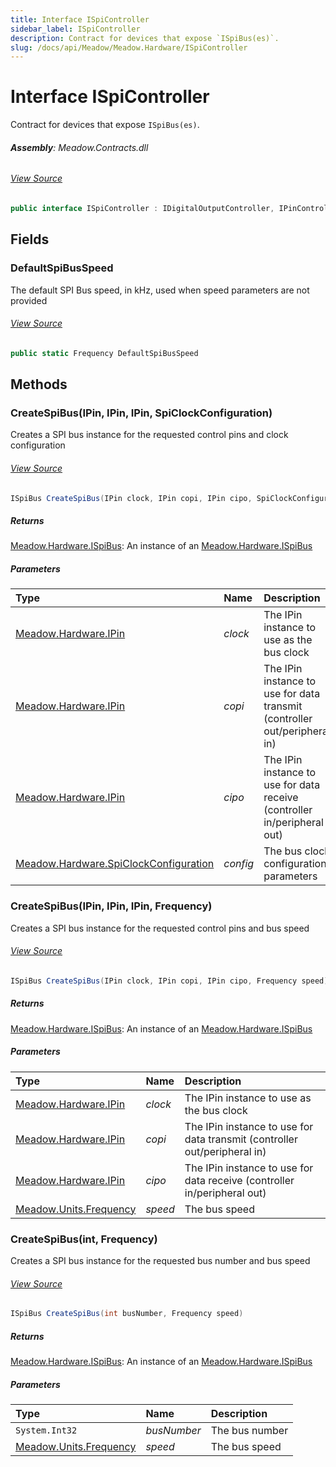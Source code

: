 ```yaml
---
title: Interface ISpiController
sidebar_label: ISpiController
description: Contract for devices that expose `ISpiBus(es)`.
slug: /docs/api/Meadow/Meadow.Hardware/ISpiController
---
```

# Interface ISpiController
Contract for devices that expose `ISpiBus(es)`.

###### **Assembly**: Meadow.Contracts.dll
###### [View Source](https://github.com/WildernessLabs/Meadow.Contracts.git/blob/develop/Source/Meadow.Contracts/Hardware/Contracts/IOControllers/ISpiController.cs#L6)
```csharp title="Declaration"
public interface ISpiController : IDigitalOutputController, IPinController
```
## Fields
### DefaultSpiBusSpeed
The default SPI Bus speed, in kHz, used when speed parameters are not provided
###### [View Source](https://github.com/WildernessLabs/Meadow.Contracts.git/blob/develop/Source/Meadow.Contracts/Hardware/Contracts/IOControllers/ISpiController.cs#L11)
```csharp title="Declaration"
public static Frequency DefaultSpiBusSpeed
```
## Methods
### CreateSpiBus(IPin, IPin, IPin, SpiClockConfiguration)
Creates a SPI bus instance for the requested control pins and clock configuration
###### [View Source](https://github.com/WildernessLabs/Meadow.Contracts.git/blob/develop/Source/Meadow.Contracts/Hardware/Contracts/IOControllers/ISpiController.cs#L21)
```csharp title="Declaration"
ISpiBus CreateSpiBus(IPin clock, IPin copi, IPin cipo, SpiClockConfiguration config)
```

##### Returns

[Meadow.Hardware.ISpiBus](../Meadow.Hardware/ISpiBus): An instance of an [Meadow.Hardware.ISpiBus](../Meadow.Hardware/ISpiBus)
##### Parameters

| Type | Name | Description |
|:--- |:--- |:--- |
| [Meadow.Hardware.IPin](../Meadow.Hardware/IPin) | *clock* | The IPin instance to use as the bus clock |
| [Meadow.Hardware.IPin](../Meadow.Hardware/IPin) | *copi* | The IPin instance to use for data transmit (controller out/peripheral in) |
| [Meadow.Hardware.IPin](../Meadow.Hardware/IPin) | *cipo* | The IPin instance to use for data receive (controller in/peripheral out) |
| [Meadow.Hardware.SpiClockConfiguration](../Meadow.Hardware/SpiClockConfiguration) | *config* | The bus clock configuration parameters |

### CreateSpiBus(IPin, IPin, IPin, Frequency)
Creates a SPI bus instance for the requested control pins and bus speed
###### [View Source](https://github.com/WildernessLabs/Meadow.Contracts.git/blob/develop/Source/Meadow.Contracts/Hardware/Contracts/IOControllers/ISpiController.cs#L36)
```csharp title="Declaration"
ISpiBus CreateSpiBus(IPin clock, IPin copi, IPin cipo, Frequency speed)
```

##### Returns

[Meadow.Hardware.ISpiBus](../Meadow.Hardware/ISpiBus): An instance of an [Meadow.Hardware.ISpiBus](../Meadow.Hardware/ISpiBus)
##### Parameters

| Type | Name | Description |
|:--- |:--- |:--- |
| [Meadow.Hardware.IPin](../Meadow.Hardware/IPin) | *clock* | The IPin instance to use as the bus clock |
| [Meadow.Hardware.IPin](../Meadow.Hardware/IPin) | *copi* | The IPin instance to use for data transmit (controller out/peripheral in) |
| [Meadow.Hardware.IPin](../Meadow.Hardware/IPin) | *cipo* | The IPin instance to use for data receive (controller in/peripheral out) |
| [Meadow.Units.Frequency](../Meadow.Units/Frequency) | *speed* | The bus speed |

### CreateSpiBus(int, Frequency)
Creates a SPI bus instance for the requested bus number and bus speed
###### [View Source](https://github.com/WildernessLabs/Meadow.Contracts.git/blob/develop/Source/Meadow.Contracts/Hardware/Contracts/IOControllers/ISpiController.cs#L49)
```csharp title="Declaration"
ISpiBus CreateSpiBus(int busNumber, Frequency speed)
```

##### Returns

[Meadow.Hardware.ISpiBus](../Meadow.Hardware/ISpiBus): An instance of an [Meadow.Hardware.ISpiBus](../Meadow.Hardware/ISpiBus)
##### Parameters

| Type | Name | Description |
|:--- |:--- |:--- |
| `System.Int32` | *busNumber* | The bus number |
| [Meadow.Units.Frequency](../Meadow.Units/Frequency) | *speed* | The bus speed |

